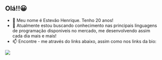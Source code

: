 ## Olá!!😀

- 🔭 Meu nome é Estevão Henrique. Tenho 20 anos!
- 🌱 Atualmente estou buscando conhecimento nas principais linguagens de programação disponiveis no mercado, me desenvolvendo assim cada dia mais e mais!
- 📫 Encontre - me através do links abaixo, assim como nos links da bio:
 
<div> 
  <a href="https://www.linkedin.com/in/estev%C3%A3o-henrique-249a651a7/" target="_blank"><img src="https://img.shields.io/badge/-LinkedIn-%230077B5?style=for-the-badge&logo=linkedin&logoColor=white" target="_blank"></a> 
 
 
</div>

